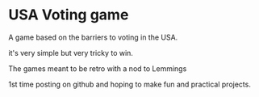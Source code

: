 # USA Voting game

A game based on the barriers to voting in the USA. 

it's very simple but very tricky to win. 

The games meant to be retro with a nod to Lemmings

1st time posting on github and hoping to make fun and practical projects.
